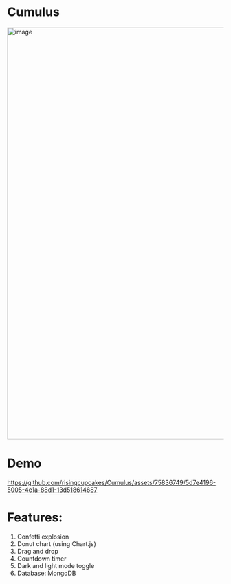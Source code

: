 # Cumulus
<img width="958" alt="image" src="https://github.com/risingcupcakes/Cumulus/assets/75836749/72b13396-d5c3-4c3d-9267-1f0eb76d6cc2">

# Demo
https://github.com/risingcupcakes/Cumulus/assets/75836749/5d7e4196-5005-4e1a-88d1-13d518614687

# Features:
1. Confetti explosion
2. Donut chart (using Chart.js)
3. Drag and drop
4. Countdown timer
5. Dark and light mode toggle
6. Database: MongoDB
